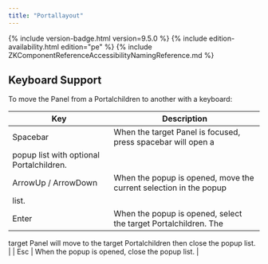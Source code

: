 ```yaml
---
title: "Portallayout"
---
```


 {% include
version-badge.html version=9.5.0 %} <!--REQUIRED ZK EDITION: PE -->
{% include edition-availability.html edition="pe" %} {% include
ZKComponentReferenceAccessibilityNamingReference.md %}

## Keyboard Support

To move the Panel from a Portalchildren to another with a keyboard:

| Key | Description |
|---|---|
| Spacebar | When the target Panel is focused, press spacebar will open a
popup list with optional Portalchildren. |
| ArrowUp / ArrowDown | When the popup is opened, move the current selection in the popup
list. |
| Enter | When the popup is opened, select the target Portalchildren. The
target Panel will move to the target Portalchildren then close the popup
list. |
| Esc | When the popup is opened, close the popup list. |
